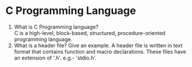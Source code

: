 # C Programming Language

1. What is C Programming language?  
   C is a high-level, block-based, structured, procedure-oriented programming language.  
2. What is a header file? Give an example.
   A header file is written in text format that contains function and macro declarations. These files have an extension of '.h'. e.g.- 'stdio.h'.  
